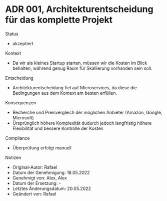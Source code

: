 # ADR 001, Architekturentscheidung für das komplette Projekt
Status
- akzeptiert

Kontext
- Da wir als kleines Startup starten, müssen wir die Kosten im Blick behalten, während genug Raum für Skallierung vorhanden sein soll.

Entscheidung
- Architekturentscheidung fiel auf Microservices, da diese die Bedingungen aus dem Kontext am besten erfüllen.

Konsequenzen
- Recherche und Preisvergleich der möglichen Anbieter (Amazon, Google, Microsoft)
- Ürsprünglich höhere Komplexität dudurch jedoch langfristig höhere Flexibilität und bessere Kontrolle der Kosten

Compliance
- Überprüfung erfolgt manuell

Notizen
- Original-Autor: Rafael
- Datum der Genehmigung: 18.05.2022
- Genehmigt von: Alex, Alex
- Datum der Ersetzung: -
- Letztes Änderungsdatum: 20.05.2022
- Geändert von: Rafael

